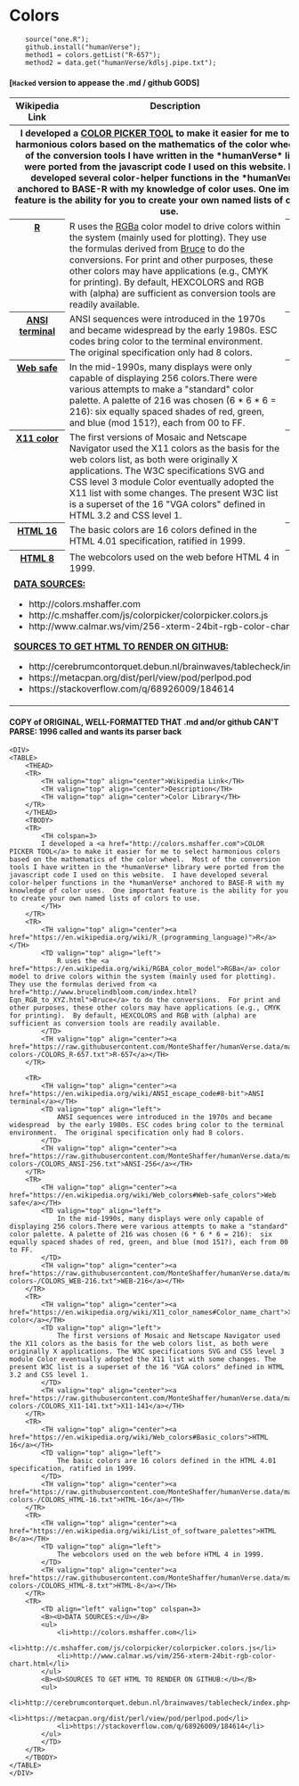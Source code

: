# Colors 

```
	source("one.R");
	github.install("humanVerse");
	method1 = colors.getList("R-657");
	method2 = data.get("humanVerse/kdlsj.pipe.txt");
```

#### [`Hacked` version to appease the .md / github GODS]
<DIV>
<TABLE>
<THEAD>
<TR>
<TH valign="top" align="center">Wikipedia Link</TH>			
<TH valign="top" align="center">Description</TH>
<TH valign="top" align="center">Color Library</TH>	
</TR>
</THEAD>
<TBODY>
<TR>
<TH colspan=3>
I developed a <a href="http://colors.mshaffer.com">COLOR PICKER TOOL</a> to make it easier for me to select harmonious colors based on the mathematics of the color wheel.  Most of the conversion tools I have written in the *humanVerse* library were ported from the javascript code I used on this website.  I have developed several color-helper functions in the *humanVerse* anchored to BASE-R with my knowledge of color uses.  One important feature is the ability for you to create your own named lists of colors to use.
</TH>
</TR>
<TR>
<TH valign="top" align="center"><a href="https://en.wikipedia.org/wiki/R_(programming_language)">R</a></TH>
<TD valign="top" align="left">
	R uses the <a href="https://en.wikipedia.org/wiki/RGBA_color_model">RGBa</a> color model to drive colors within the system (mainly used for plotting).  They use the formulas derived from <a href="http://www.brucelindbloom.com/index.html?Eqn_RGB_to_XYZ.html">Bruce</a> to do the conversions.  For print and other purposes, these other colors may have applications (e.g., CMYK for printing).  By default, HEXCOLORS and RGB with (alpha) are sufficient as conversion tools are readily available. 
</TD>	
<TH valign="top" align="center"><a href="https://raw.githubusercontent.com/MonteShaffer/humanVerse.data/main/-colors-/COLORS_R-657.txt">R-657</a></TH>
</TR>

<TR>
<TH valign="top" align="center"><a href="https://en.wikipedia.org/wiki/ANSI_escape_code#8-bit">ANSI terminal</a></TH>
<TD valign="top" align="left">
	ANSI sequences were introduced in the 1970s and became widespread  by the early 1980s. ESC codes bring color to the terminal environment.  The original specification only had 8 colors.
</TD>	
<TH valign="top" align="center"><a href="https://raw.githubusercontent.com/MonteShaffer/humanVerse.data/main/-colors-/COLORS_ANSI-256.txt">ANSI-256</a></TH>
</TR>
<TR>
<TH valign="top" align="center"><a href="https://en.wikipedia.org/wiki/Web_colors#Web-safe_colors">Web safe</a></TH>
<TD valign="top" align="left">
	In the mid-1990s, many displays were only capable of displaying 256 colors.There were various attempts to make a "standard" color palette. A palette of 216 was chosen (6 * 6 * 6 = 216):  six equally spaced shades of red, green, and blue (mod 151?), each from 00 to FF.
</TD>	
<TH valign="top" align="center"><a href="https://raw.githubusercontent.com/MonteShaffer/humanVerse.data/main/-colors-/COLORS_WEB-216.txt">WEB-216</a></TH>
</TR>
<TR>
<TH valign="top" align="center"><a href="https://en.wikipedia.org/wiki/X11_color_names#Color_name_chart">X11 color</a></TH>
<TD valign="top" align="left">
	The first versions of Mosaic and Netscape Navigator used the X11 colors as the basis for the web colors list, as both were originally X applications. The W3C specifications SVG and CSS level 3 module Color eventually adopted the X11 list with some changes. The present W3C list is a superset of the 16 "VGA colors" defined in HTML 3.2 and CSS level 1.
</TD>	
<TH valign="top" align="center"><a href="https://raw.githubusercontent.com/MonteShaffer/humanVerse.data/main/-colors-/COLORS_X11-141.txt">X11-141</a></TH>
</TR>
<TR>
<TH valign="top" align="center"><a href="https://en.wikipedia.org/wiki/Web_colors#Basic_colors">HTML 16</a></TH>
<TD valign="top" align="left">
	The basic colors are 16 colors defined in the HTML 4.01 specification, ratified in 1999.
</TD>	
<TH valign="top" align="center"><a href="https://raw.githubusercontent.com/MonteShaffer/humanVerse.data/main/-colors-/COLORS_HTML-16.txt">HTML-16</a></TH>
</TR>
<TR>
<TH valign="top" align="center"><a href="https://en.wikipedia.org/wiki/List_of_software_palettes">HTML 8</a></TH>
<TD valign="top" align="left">
	The webcolors used on the web before HTML 4 in 1999. 
</TD>	
<TH valign="top" align="center"><a href="https://raw.githubusercontent.com/MonteShaffer/humanVerse.data/main/-colors-/COLORS_HTML-8.txt">HTML-8</a></TH>
</TR>
<TR>
<TD align="left" valign="top" colspan=3>
<B><U>DATA SOURCES:</U></B>
<ul>
	<li>http://colors.mshaffer.com</li>
	<li>http://c.mshaffer.com/js/colorpicker/colorpicker.colors.js</li>
	<li>http://www.calmar.ws/vim/256-xterm-24bit-rgb-color-chart.html</li>
</ul>
<B><U>SOURCES TO GET HTML TO RENDER ON GITHUB:</U></B>
<ul>
	<li>http://cerebrumcontorquet.debun.nl/brainwaves/tablecheck/index.php</li>
	<li>https://metacpan.org/dist/perl/view/pod/perlpod.pod</li>
	<li>https://stackoverflow.com/q/68926009/184614</li>
</ul>
</TD>
</TR>
</TBODY>
</TABLE>
</DIV>


#### COPY of ORIGINAL, WELL-FORMATTED THAT .md and/or github CAN'T PARSE: 1996 called and wants its parser back
```{html}
<DIV>
<TABLE>
	<THEAD>
	<TR>
		<TH valign="top" align="center">Wikipedia Link</TH>			
		<TH valign="top" align="center">Description</TH>
		<TH valign="top" align="center">Color Library</TH>	
	</TR>
	</THEAD>
	<TBODY>
	<TR>
		<TH colspan=3>
		I developed a <a href="http://colors.mshaffer.com">COLOR PICKER TOOL</a> to make it easier for me to select harmonious colors based on the mathematics of the color wheel.  Most of the conversion tools I have written in the *humanVerse* library were ported from the javascript code I used on this website.  I have developed several color-helper functions in the *humanVerse* anchored to BASE-R with my knowledge of color uses.  One important feature is the ability for you to create your own named lists of colors to use.
		</TH>
	</TR>
	<TR>
		<TH valign="top" align="center"><a href="https://en.wikipedia.org/wiki/R_(programming_language)">R</a></TH>
		<TD valign="top" align="left">
			R uses the <a href="https://en.wikipedia.org/wiki/RGBA_color_model">RGBa</a> color model to drive colors within the system (mainly used for plotting).  They use the formulas derived from <a href="http://www.brucelindbloom.com/index.html?Eqn_RGB_to_XYZ.html">Bruce</a> to do the conversions.  For print and other purposes, these other colors may have applications (e.g., CMYK for printing).  By default, HEXCOLORS and RGB with (alpha) are sufficient as conversion tools are readily available. 
		</TD>	
		<TH valign="top" align="center"><a href="https://raw.githubusercontent.com/MonteShaffer/humanVerse.data/main/-colors-/COLORS_R-657.txt">R-657</a></TH>
	</TR>
	
	<TR>
		<TH valign="top" align="center"><a href="https://en.wikipedia.org/wiki/ANSI_escape_code#8-bit">ANSI terminal</a></TH>
		<TD valign="top" align="left">
			ANSI sequences were introduced in the 1970s and became widespread  by the early 1980s. ESC codes bring color to the terminal environment.  The original specification only had 8 colors.
		</TD>	
		<TH valign="top" align="center"><a href="https://raw.githubusercontent.com/MonteShaffer/humanVerse.data/main/-colors-/COLORS_ANSI-256.txt">ANSI-256</a></TH>
	</TR>
	<TR>
		<TH valign="top" align="center"><a href="https://en.wikipedia.org/wiki/Web_colors#Web-safe_colors">Web safe</a></TH>
		<TD valign="top" align="left">
			In the mid-1990s, many displays were only capable of displaying 256 colors.There were various attempts to make a "standard" color palette. A palette of 216 was chosen (6 * 6 * 6 = 216):  six equally spaced shades of red, green, and blue (mod 151?), each from 00 to FF.
		</TD>	
		<TH valign="top" align="center"><a href="https://raw.githubusercontent.com/MonteShaffer/humanVerse.data/main/-colors-/COLORS_WEB-216.txt">WEB-216</a></TH>
	</TR>
	<TR>
		<TH valign="top" align="center"><a href="https://en.wikipedia.org/wiki/X11_color_names#Color_name_chart">X11 color</a></TH>
		<TD valign="top" align="left">
			The first versions of Mosaic and Netscape Navigator used the X11 colors as the basis for the web colors list, as both were originally X applications. The W3C specifications SVG and CSS level 3 module Color eventually adopted the X11 list with some changes. The present W3C list is a superset of the 16 "VGA colors" defined in HTML 3.2 and CSS level 1.
		</TD>	
		<TH valign="top" align="center"><a href="https://raw.githubusercontent.com/MonteShaffer/humanVerse.data/main/-colors-/COLORS_X11-141.txt">X11-141</a></TH>
	</TR>
	<TR>
		<TH valign="top" align="center"><a href="https://en.wikipedia.org/wiki/Web_colors#Basic_colors">HTML 16</a></TH>
		<TD valign="top" align="left">
			The basic colors are 16 colors defined in the HTML 4.01 specification, ratified in 1999.
		</TD>	
		<TH valign="top" align="center"><a href="https://raw.githubusercontent.com/MonteShaffer/humanVerse.data/main/-colors-/COLORS_HTML-16.txt">HTML-16</a></TH>
	</TR>
	<TR>
		<TH valign="top" align="center"><a href="https://en.wikipedia.org/wiki/List_of_software_palettes">HTML 8</a></TH>
		<TD valign="top" align="left">
			The webcolors used on the web before HTML 4 in 1999. 
		</TD>	
		<TH valign="top" align="center"><a href="https://raw.githubusercontent.com/MonteShaffer/humanVerse.data/main/-colors-/COLORS_HTML-8.txt">HTML-8</a></TH>
	</TR>
	<TR>
		<TD align="left" valign="top" colspan=3>
		<B><U>DATA SOURCES:</U></B>
		<ul>
			<li>http://colors.mshaffer.com</li>
			<li>http://c.mshaffer.com/js/colorpicker/colorpicker.colors.js</li>
			<li>http://www.calmar.ws/vim/256-xterm-24bit-rgb-color-chart.html</li>
		</ul>
		<B><U>SOURCES TO GET HTML TO RENDER ON GITHUB:</U></B>
		<ul>
			<li>http://cerebrumcontorquet.debun.nl/brainwaves/tablecheck/index.php</li>
			<li>https://metacpan.org/dist/perl/view/pod/perlpod.pod</li>
			<li>https://stackoverflow.com/q/68926009/184614</li>
		</ul>
		</TD>
	</TR>
	</TBODY>
</TABLE>
</DIV>
```


